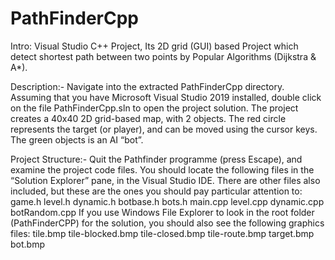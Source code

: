 # PathFinderCpp
Intro: Visual Studio C++ Project, Its 2D grid (GUI) based Project which detect shortest path between two points by Popular Algorithms (Dijkstra &amp; A*).


Description:- 
Navigate into the extracted PathFinderCpp directory. Assuming that you have Microsoft Visual Studio 2019 installed, 
double click on the file PathFinderCpp.sln to open the project solution. The project creates a 40x40 2D grid-based map, with 2 objects. 
The red circle represents the target (or player), and can be moved using the cursor keys. The green objects is an AI “bot”. 

Project Structure:- 
Quit the Pathfinder programme (press Escape), and examine the project code files. You should locate the following files in the “Solution Explorer” pane,
in the Visual Studio IDE. There are other files also included, but these are the ones you should pay particular attention to: 
  game.h
  level.h
  dynamic.h
  botbase.h
  bots.h 
  main.cpp
  level.cpp
  dynamic.cpp
  botRandom.cpp 
If you use Windows File Explorer to look in the root folder (PathFinderCPP) for the solution, you should also see the following graphics files: 
tile.bmp tile-blocked.bmp tile-closed.bmp tile-route.bmp target.bmp bot.bmp
